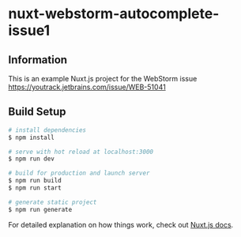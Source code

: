 # nuxt-webstorm-autocomplete-issue1

## Information
This is an example Nuxt.js project for the WebStorm issue https://youtrack.jetbrains.com/issue/WEB-51041

## Build Setup

```bash
# install dependencies
$ npm install

# serve with hot reload at localhost:3000
$ npm run dev

# build for production and launch server
$ npm run build
$ npm run start

# generate static project
$ npm run generate
```

For detailed explanation on how things work, check out [Nuxt.js docs](https://nuxtjs.org).
